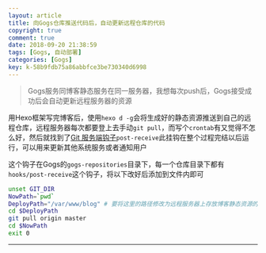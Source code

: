 ```yaml
---
layout: article
title: 向Gogs仓库推送代码后，自动更新远程仓库的代码
copyright: true
comment: true
date: 2018-09-20 21:38:59
tags: [Gogs, 自动部署]
categories: [Gogs]
key: k-58b9fdb75a86abbfce3be730340d6998
---
```



> Gogs服务同博客静态服务在同一服务器，我想每次push后，Gogs接受成功后会自动更新远程服务器的资源


<!-- more -->

用Hexo框架写完博客后，使用`hexo d -g`会将生成好的静态资源推送到自己的远程仓库，远程服务器每次都要登上去手动`git pull`，而写个`crontab`有又觉得不怎么好，然后就找到了[Git 服务端钩子](https://git-scm.com/book/zh/v2/%E8%87%AA%E5%AE%9A%E4%B9%89-Git-Git-%E9%92%A9%E5%AD%90)`post-receive`此挂钩在整个过程完结以后运行，可以用来更新其他系统服务或者通知用户

这个钩子在Gogs的`gogs-repositories`目录下，每一个仓库目录下都有`hooks/post-receive`这个钩子，将以下改好后添加到文件内即可

``` bash
unset GIT_DIR
NowPath=`pwd`
DeployPath="/var/www/blog" # 要将这里的路径修改为远程服务器上存放博客静态资源的目录
cd $DeployPath
git pull origin master
cd $NowPath
exit 0
```

---